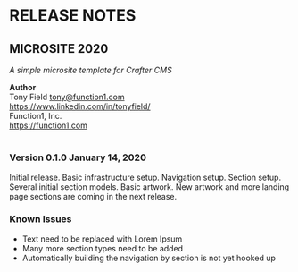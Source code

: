 # RELEASE NOTES

## MICROSITE 2020
_A simple microsite template for Crafter CMS_

**Author**
\
Tony Field
tony@function1.com
\
https://www.linkedin.com/in/tonyfield/
\
Function1, Inc.
\
https://function1.com
#

### Version 0.1.0 January 14, 2020
Initial release. 
Basic infrastructure setup.
Navigation setup.
Section setup.
Several initial section models.
Basic artwork.
New artwork and more landing page sections are coming in the next release.
 
### Known Issues
- Text need to be replaced with Lorem Ipsum
- Many more section types need to be added
- Automatically building the navigation by section is not yet hooked up
